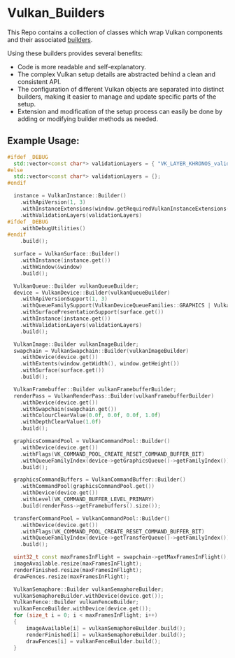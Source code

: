 # Vulkan_Builders
This Repo contains a collection of classes which wrap Vulkan components and their associated [builders](https://en.wikipedia.org/wiki/Builder_pattern).

Using these builders provides several benefits:
- Code is more readable and self-explanatory.
- The complex Vulkan setup details are abstracted behind a clean and consistent API.
- The configuration of different Vulkan objects are separated into distinct builders, making it easier to manage and update specific parts of the setup.
- Extension and modification of the setup process can easily be done by adding or modifying builder methods as needed.

## Example Usage:
``` cpp
#ifdef _DEBUG
  std::vector<const char*> validationLayers = { "VK_LAYER_KHRONOS_validation" };
#else
  std::vector<const char*> validationLayers = {};
#endif

  instance = VulkanInstance::Builder()
    .withApiVersion(1, 3)
    .withInstanceExtensions(window.getRequiredVulkanInstanceExtensions())
    .withValidationLayers(validationLayers)
#ifdef _DEBUG
    .withDebugUtilities()
#endif
    .build();

  surface = VulkanSurface::Builder()
    .withInstance(instance.get())
    .withWindow(&window)
    .build();

  VulkanQueue::Builder vulkanQueueBuilder;
  device = VulkanDevice::Builder(vulkanQueueBuilder)
    .withApiVersionSupport(1, 3)
    .withQueueFamilySupport(VulkanDeviceQueueFamilies::GRAPHICS | VulkanDeviceQueueFamilies::PRESENTATION | VulkanDeviceQueueFamilies::TRANSFER | VulkanDeviceQueueFamilies::COMPUTE)
    .withSurfacePresentationSupport(surface.get())
    .withInstance(instance.get())
    .withValidationLayers(validationLayers)
    .build();

  VulkanImage::Builder vulkanImageBuilder;
  swapchain = VulkanSwapchain::Builder(vulkanImageBuilder)
    .withDevice(device.get())
    .withExtents(window.getWidth(), window.getHeight())
    .withSurface(surface.get())
    .build();

  VulkanFramebuffer::Builder vulkanFramebufferBuilder;
  renderPass = VulkanRenderPass::Builder(vulkanFramebufferBuilder)
    .withDevice(device.get())
    .withSwapchain(swapchain.get())
    .withColourClearValue(0.0f, 0.0f, 0.0f, 1.0f)
    .withDepthClearValue(1.0f)
    .build();

  graphicsCommandPool = VulkanCommandPool::Builder()
    .withDevice(device.get())
    .withFlags(VK_COMMAND_POOL_CREATE_RESET_COMMAND_BUFFER_BIT)
    .withQueueFamilyIndex(device->getGraphicsQueue()->getFamilyIndex())
    .build();

  graphicsCommandBuffers = VulkanCommandBuffer::Builder()
    .withCommandPool(graphicsCommandPool.get())
    .withDevice(device.get())
    .withLevel(VK_COMMAND_BUFFER_LEVEL_PRIMARY)
    .build(renderPass->getFramebuffers().size());

  transferCommandPool = VulkanCommandPool::Builder()
    .withDevice(device.get())
    .withFlags(VK_COMMAND_POOL_CREATE_RESET_COMMAND_BUFFER_BIT)
    .withQueueFamilyIndex(device->getTransferQueue()->getFamilyIndex())
    .build();

  uint32_t const maxFramesInFlight = swapchain->getMaxFramesInFlight();
  imageAvailable.resize(maxFramesInFlight);
  renderFinished.resize(maxFramesInFlight);
  drawFences.resize(maxFramesInFlight);

  VulkanSemaphore::Builder vulkanSemaphoreBuilder;
  vulkanSemaphoreBuilder.withDevice(device.get());
  VulkanFence::Builder vulkanFenceBuilder;
  vulkanFenceBuilder.withDevice(device.get());
  for (size_t i = 0; i < maxFramesInFlight; i++)
  {
      imageAvailable[i] = vulkanSemaphoreBuilder.build();
      renderFinished[i] = vulkanSemaphoreBuilder.build();
      drawFences[i] = vulkanFenceBuilder.build();
  }
```
